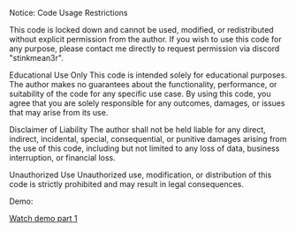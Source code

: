 Notice: Code Usage Restrictions

This code is locked down and cannot be used, modified, or redistributed without explicit permission from the author. If you wish to use this code for any purpose, please contact me directly to request permission via discord "stinkmean3r".

Educational Use Only
This code is intended solely for educational purposes. The author makes no guarantees about the functionality, performance, or suitability of the code for any specific use case. By using this code, you agree that you are solely responsible for any outcomes, damages, or issues that may arise from its use.

Disclaimer of Liability
The author shall not be held liable for any direct, indirect, incidental, special, consequential, or punitive damages arising from the use of this code, including but not limited to any loss of data, business interruption, or financial loss.

Unauthorized Use
Unauthorized use, modification, or distribution of this code is strictly prohibited and may result in legal consequences.

Demo:

[Watch demo part 1]("https://github.com/bushidokarat3/Havoc/blob/main/LdapMaster/LdapMasterPart1.gif?raw=true")
